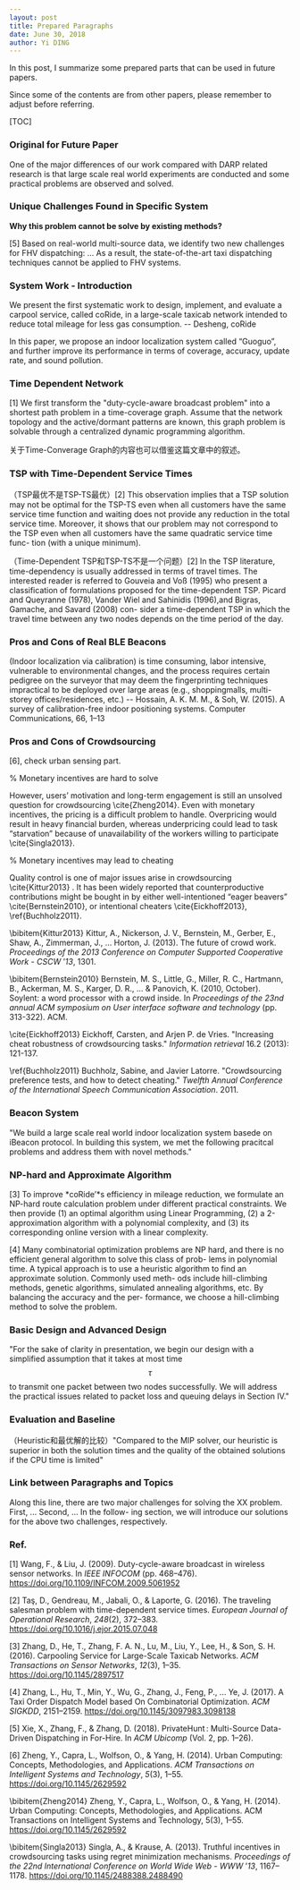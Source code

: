 ```yaml
---
layout: post
title: Prepared Paragraphs
date: June 30, 2018
author: Yi DING
---
```


In this post, I summarize some prepared parts that can be used in future papers.

Since some of the contents are from other papers, please remember to adjust before referring.

[TOC]

### Original for Future Paper

One of the major differences of our work compared with DARP related research is that large scale real world experiments are conducted and some practical problems are observed and solved.



### Unique Challenges Found in Specific System

**Why this problem cannot be solve by existing methods?**

[5] Based on real-world multi-source data, we identify two new challenges for FHV dispatching: ... As a result, the state-of-the-art taxi dispatching techniques cannot be applied to FHV systems.



### System Work - Introduction

We present the first systematic work to design, implement, and evaluate a carpool service, called coRide, in a large-scale taxicab network intended to reduce total mileage for less gas consumption. -- Desheng, coRide

In this paper, we propose an indoor localization system called “Guoguo”, and further improve its performance in terms of coverage, accuracy, update rate, and sound pollution.



### Time Dependent Network

[1] We first transform the "duty-cycle-aware broadcast problem" into a shortest path problem in a time-coverage graph. Assume that the network topology and the active/dormant patterns are known, this graph problem is solvable through a centralized dynamic programming algorithm.

关于Time-Converage Graph的内容也可以借鉴这篇文章中的叙述。



### TSP with Time-Dependent Service Times

（TSP最优不是TSP-TS最优）[2] This observation implies that a TSP solution may not be optimal for the TSP-TS even when all customers have the same service time function and waiting does not provide any reduction in the total service time. Moreover, it shows that our problem may not correspond to the TSP even when all customers have the same quadratic service time func- tion (with a unique minimum).

（Time-Dependent TSP和TSP-TS不是一个问题）[2] In the TSP literature, time-dependency is usually addressed in terms of travel times. The interested reader is referred to Gouveia and Voß (1995) who present a classification of formulations proposed for the time-dependent TSP. Picard and Queyranne (1978), Vander Wiel and Sahinidis (1996),and Bigras, Gamache, and Savard (2008) con- sider a time-dependent TSP in which the travel time between any two nodes depends on the time period of the day.



### Pros and Cons of Real BLE Beacons

(Indoor localization via calibration) is time consuming, labor intensive, vulnerable to environmental changes, and the process requires certain pedigree on the surveyor that may deem the fingerprinting techniques impractical to be deployed over large areas (e.g., shoppingmalls, multi-storey offices/residences, etc.) 
-- Hossain, A. K. M. M., & Soh, W. (2015). A survey of calibration-free indoor positioning systems. Computer Communications, 66, 1–13




### Pros and Cons of Crowdsourcing

[6], check urban sensing part.

% Monetary incentives are hard to solve

However, users’ motivation and long-term engagement is still an unsolved question for crowdsourcing \cite{Zheng2014}. Even with monetary incentives, the pricing is a difficult problem to handle. Overpricing would result in heavy financial burden, whereas underpricing could lead to task “starvation” because of unavailability of the workers willing to participate \cite{Singla2013}. 

% Monetary incentives may lead to cheating

Quality control is one of major issues arise in crowdsourcing \cite{Kittur2013} . It has been widely reported that counterproductive contributions might be bought in by either well-intentioned “eager beavers” \cite{Bernstein2010}, or intentional cheaters \cite{Eickhoff2013}, \ref{Buchholz2011}.

\bibitem{Kittur2013} Kittur, A., Nickerson, J. V., Bernstein, M., Gerber, E., Shaw, A., Zimmerman, J., … Horton, J. (2013). The future of crowd work. *Proceedings of the 2013 Conference on Computer Supported Cooperative Work - CSCW* ’*13*, 1301.

\bibitem{Bernstein2010} Bernstein, M. S., Little, G., Miller, R. C., Hartmann, B., Ackerman, M. S., Karger, D. R., ... & Panovich, K. (2010, October). Soylent: a word processor with a crowd inside. In *Proceedings of the 23nd annual ACM symposium on User interface software and technology* (pp. 313-322). ACM.

\cite{Eickhoff2013} Eickhoff, Carsten, and Arjen P. de Vries. "Increasing cheat robustness of crowdsourcing tasks." *Information retrieval* 16.2 (2013): 121-137.

\ref{Buchholz2011} Buchholz, Sabine, and Javier Latorre. "Crowdsourcing preference tests, and how to detect cheating." *Twelfth Annual Conference of the International Speech Communication Association*. 2011.





### Beacon System 

"We build a large scale real world indoor localization system basede on iBeacon protocol. In building this system, we met the following pracitcal problems and address them with novel methods."



### NP-hard and Approximate Algorithm

[3] To improve *coRide’*s efficiency in mileage reduction, we formulate an NP-hard route calculation problem
under different practical constraints. We then provide (1) an optimal algorithm using Linear Programming, (2) a 2-approximation algorithm with a polynomial complexity, and (3) its corresponding online version with a linear complexity. 

[4] Many combinatorial optimization problems are NP hard, and there is no efficient general algorithm to solve this class of prob- lems in polynomial time. A typical approach is to use a heuristic algorithm to find an approximate solution. Commonly used meth- ods include hill-climbing methods, genetic algorithms, simulated annealing algorithms, etc. By balancing the accuracy and the per- formance, we choose a hill-climbing method to solve the problem.



### Basic Design and Advanced Design

"For the sake of clarity in presentation, we begin our design with a simplified assumption that it takes at most time $$\tau$$ to transmit one packet between two nodes successfully. We will address the practical issues related to packet loss and queuing delays in Section IV."



### Evaluation and Baseline

（Heuristic和最优解的比较）"Compared to the MIP solver, our heuristic is superior in both the solution times and the quality of the obtained solutions if the CPU time is limited"



### Link between Paragraphs and Topics

Along this line, there are two major challenges for solving the XX problem. First, ... Second, ... In the follow- ing section, we will introduce our solutions for the above two challenges, respectively.



### Ref.

[1] Wang, F., & Liu, J. (2009). Duty-cycle-aware broadcast in wireless sensor networks. In *IEEE INFOCOM* (pp. 468–476). https://doi.org/10.1109/INFCOM.2009.5061952

[2] Taş, D., Gendreau, M., Jabali, O., & Laporte, G. (2016). The traveling salesman problem with time-dependent service times. *European Journal of Operational Research*, *248*(2), 372–383. https://doi.org/10.1016/j.ejor.2015.07.048

[3] Zhang, D., He, T., Zhang, F. A. N., Lu, M., Liu, Y., Lee, H., & Son, S. H. (2016). Carpooling Service for Large-Scale Taxicab Networks. *ACM Transactions on Sensor Networks*, *12*(3), 1–35. https://doi.org/10.1145/2897517

[4] Zhang, L., Hu, T., Min, Y., Wu, G., Zhang, J., Feng, P., … Ye, J. (2017). A Taxi Order Dispatch Model based On Combinatorial Optimization. *ACM SIGKDD*, 2151–2159. https://doi.org/10.1145/3097983.3098138

[5] Xie, X., Zhang, F., & Zhang, D. (2018). PrivateHunt : Multi-Source Data-Driven Dispatching in For-Hire. In *ACM Ubicomp* (Vol. 2, pp. 1–26).

[6] Zheng, Y., Capra, L., Wolfson, O., & Yang, H. (2014). Urban Computing: Concepts, Methodologies, and Applications. *ACM Transactions on Intelligent Systems and Technology*, *5*(3), 1–55. https://doi.org/10.1145/2629592

\bibitem{Zheng2014} Zheng, Y., Capra, L., Wolfson, O., \& Yang, H. (2014). Urban Computing: Concepts, Methodologies, and Applications. ACM Transactions on Intelligent Systems and Technology, 5(3), 1–55. <https://doi.org/10.1145/2629592>

\bibitem{Singla2013} Singla, A., & Krause, A. (2013). Truthful incentives in crowdsourcing tasks using regret minimization mechanisms. *Proceedings of the 22nd International Conference on World Wide Web - WWW* ’*13*, 1167–1178. https://doi.org/10.1145/2488388.2488490